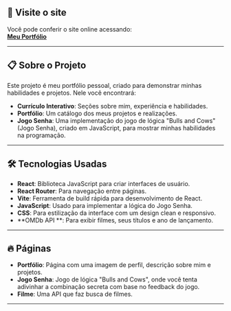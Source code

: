 ## 🚀 Visite o site

Você pode conferir o site online acessando:  
[**Meu Portfólio**](https://meu-portfolio-red-rho.vercel.app/)

---

## 📋 Sobre o Projeto

Este projeto é meu portfólio pessoal, criado para demonstrar minhas habilidades e projetos. Nele você encontrará:

- **Currículo Interativo**: Seções sobre mim, experiência e habilidades.
- **Portfólio**: Um catálogo dos meus projetos e realizações.
- **Jogo Senha**: Uma implementação do jogo de lógica "Bulls and Cows" (Jogo Senha), criado em JavaScript, para mostrar minhas habilidades na programação.

---

## 🛠️ Tecnologias Usadas

- **React**: Biblioteca JavaScript para criar interfaces de usuário.
- **React Router**: Para navegação entre páginas.
- **Vite**: Ferramenta de build rápida para desenvolvimento de React.
- **JavaScript**: Usado para implementar a lógica do Jogo Senha.
- **CSS**: Para estilização da interface com um design clean e responsivo.
- **OMDb API **: Para exibir filmes, seus títulos e ano de lançamento.

---

## 🔥 Páginas

- **Portfólio**: Página com uma imagem de perfil, descrição sobre mim e projetos.
- **Jogo Senha**: Jogo de lógica "Bulls and Cows", onde você tenta adivinhar a combinação secreta com base no feedback do jogo.
- **Filme**: Uma API que faz busca de filmes.

---





